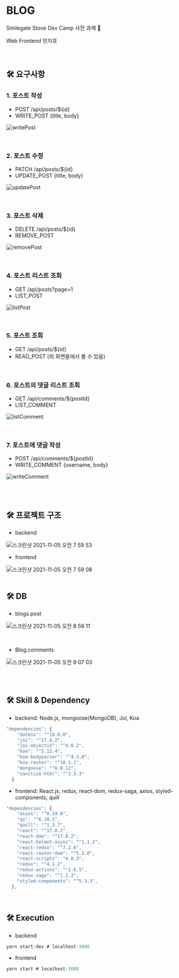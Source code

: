 # BLOG
Smilegate Stove Dev Camp 사전 과제 📝

Web Frontend 민지호
<br/>
<br/>
<br/>

## 🛠 요구사항
### 1. 포스트 작성
- POST /api/posts/${id}
- WRITE_POST {title, body} 

![writePost](https://user-images.githubusercontent.com/24283401/140435565-92d375e3-bd40-43d9-87ec-10ecb718d136.gif)

<br/>

### 2. 포스트 수정
- PATCH /api/posts/${id}
- UPDATE_POST {title, body}

![updatePost](https://user-images.githubusercontent.com/24283401/140435719-c02eb76b-eed8-4dfb-9961-705ed3c33c14.gif)

<br/>

### 3. 포스트 삭제
- DELETE /api/posts/${id}
- REMOVE_POST

![removePost](https://user-images.githubusercontent.com/24283401/140436084-f29c3ccf-d42d-4140-890a-5e61fc45da0e.gif)

<br/>

### 4. 포스트 리스트 조회
- GET /api/posts?page=1
- LIST_POST 

![listPost](https://user-images.githubusercontent.com/24283401/140436310-55853a71-ffd9-46a2-83c0-06204baa1e01.gif)

<br/>

### 5. 포스트 조회
- GET /api/posts/${id}
- READ_POST
(위 화면들에서 볼 수 있음)

<br/>

### 6. 포스트의 댓글 리스트 조회
- GET /api/comments/${postId}
- LIST_COMMENT

![listComment](https://user-images.githubusercontent.com/24283401/140437361-be7e2eef-37e7-4068-a931-57b6afce10bf.gif)

<br/>

### 7. 포스트에 댓글 작성 
- POST /api/comments/${postId} 
- WRITE_COMMENT {username, body}

![writeComment](https://user-images.githubusercontent.com/24283401/140437226-8412c1c1-a2c8-45fd-badc-8a53f165db3b.gif)


<br/>
<br/>

## 🛠 프로젝트 구조
- backend

![스크린샷 2021-11-05 오전 7 59 53](https://user-images.githubusercontent.com/24283401/140431875-7e4ffdc4-a91c-4313-81f2-2b2fd351d6b3.png)
<br/>
- frontend

![스크린샷 2021-11-05 오전 7 59 08](https://user-images.githubusercontent.com/24283401/140431812-7eb3ed71-6a5f-43a4-b956-b64bfb1094a5.png)
<br/>
<br/>

## 🛠 DB

- blogs.post

![스크린샷 2021-11-05 오전 8 59 11](https://user-images.githubusercontent.com/24283401/140436464-ed597e38-39ba-4581-94b0-0458a790c123.png)

<br/>

- Blog.comments

![스크린샷 2021-11-05 오전 9 07 03](https://user-images.githubusercontent.com/24283401/140437024-f5f5982c-b8dd-46d4-9cd0-14f929e49b69.png)

<br/>
<br/>

## 🛠 Skill & Dependency
- backend: Node.js, mongoose(MongoDB), Joi, Koa 
```javascript
"dependencies": {
    "dotenv": "^10.0.0",
    "joi": "^17.4.2",
    "joi-objectid": "^4.0.2",
    "koa": "^2.13.4",
    "koa-bodyparser": "^4.3.0",
    "koa-router": "^10.1.1",
    "mongoose": "^6.0.12",
    "sanitize-html": "^2.5.3"
  }
```
- frontend: React.js, redux, react-dom, redux-saga, axios, styled-components, quill
```javascript
"dependencies": {
    "axios": "^0.24.0",
    "qs": "^6.10.1",
    "quill": "^1.3.7",
    "react": "^17.0.2",
    "react-dom": "^17.0.2",
    "react-helmet-async": "^1.1.2",
    "react-redux": "^7.2.6",
    "react-router-dom": "^5.3.0",
    "react-scripts": "4.0.3",
    "redux": "^4.1.2",
    "redux-actions": "^2.6.5",
    "redux-saga": "^1.1.3",
    "styled-components": "^5.3.3",
  },
```
<br/>

## 🛠 Execution
- backend
```javascript
yarn start:dev # localhost:4000
```
- frontend
```javascript
yarn start # localhost:3000
```
<br/>
